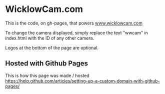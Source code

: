 # WicklowCam.com

This is the code, on gh-pages, that powers www.wicklowcam.com

To change the camera displayed, simply replace the text "wwcam" in index.html with the ID of any other camera.

Logos at the bottom of the page are optional.

## Hosted with Github Pages
This is how this page was made / hosted https://help.github.com/articles/setting-up-a-custom-domain-with-github-pages/
